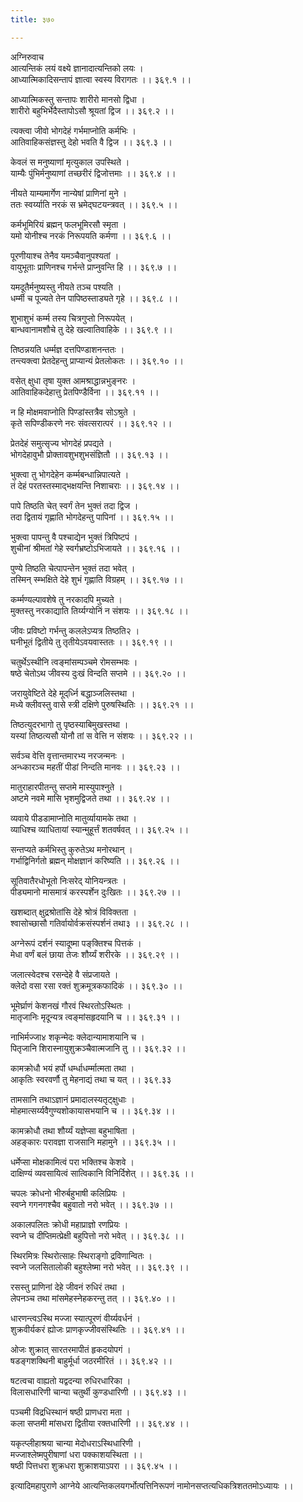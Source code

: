 ```yaml
---
title: ३७०

---
```

अग्निरुवाच  
आत्यन्तिकं लयं वक्ष्ये ज्ञानादात्यन्तिको लयः ।  
आध्यात्मिकादिसन्तापं ज्ञात्वा स्वस्य विरागतः ।। ३६९.१ ।।  
  
आध्यात्मिकस्तु सन्तापः शारीरो मानसो द्विधा ।  
शारीरो बहुभिर्भेदैस्तापोऽसौ श्रूयतां द्विज ।। ३६९.२ ।।  
  
त्यक्त्वा जीवो भोगदेहं गर्भमाप्नोति कर्मभिः ।  
आतिवाहिकसंज्ञस्तु देहो भवति वै द्विज ।। ३६९.३ ।।  
  
केवलं स मनुष्याणां मृत्युकाल उपस्थिते ।  
याम्यैः पुंभिर्मनुष्याणां तच्छरीरं द्विजोत्तमाः ।। ३६९.४ ।।  
  
नीयते याम्यमार्गेण नान्येषां प्राणिनां मुने ।  
ततः स्वर्य्याति नरकं स भ्रमेद्‌घटयन्त्रवत् ।। ३६९.५ ।।  
  
कर्मभूमिरियं ब्रह्मन् फलभूमिरसौ स्मृता ।  
यमो योनीश्च नरकं निरूपयति कर्मणा ।। ३६९.६ ।।  
  
पूरणीयाश्च तेनैव यमञ्चैवानुपश्यतां ।  
वायुभूताः प्राणिनश्च गर्भन्ते प्राप्नुवन्ति हि ।। ३६९.७ ।।  
  
यमदूतैर्मनुष्यस्तु नीयते तञ्च पश्यति ।  
धर्म्मी च पूज्यते तेन पापिष्ठस्ताड्यते गृहे ।। ३६९.८ ।।  
  
शुभाशुभं कर्म्म तस्य चित्रगुप्तो निरूपयेत् ।  
बान्धवानामशौचे तु देहे खल्वातिवाहिके ।। ३६९.९ ।।  
  
तिष्ठन्नयति धर्म्मज्ञ दत्तपिण्डाशनन्ततः ।  
तन्त्यक्त्वा प्रेतदेहन्तु प्राप्यान्यं प्रेतलोकतः ।। ३६९.१० ।।  
  
वसेत् क्षुधा तृषा युक्त आमश्राद्धान्नभुङ्‌नरः ।  
आतिवाहिकदेहात्तु प्रेतपिण्डैर्विना ।। ३६९.११ ।।  
  
न हि मोक्षमवाप्नोति पिण्डांस्तत्रैव सोऽश्रुते ।  
कृते सपिण्डीकरणे नरः संवत्सरात्परं ।। ३६९.१२ ।।  
  
प्रेतदेहं समुत्सृज्य भोगदेहं प्रपद्यते ।  
भोगदेहावुभौ प्रोक्तावशुभशुभसंज्ञितौ ।। ३६९.१३ ।।  
  
भुक्त्वा तु भोगदेहेन कर्म्मबन्धान्निपात्यते ।  
तं देहं परतस्तस्माद्भक्षयन्ति निशाचराः ।। ३६९.१४ ।।  
  
पापे तिष्ठति चेत् स्वर्गं तेन भुक्तं तदा द्विज ।  
तदा द्वितायं गृह्णाति भोगदेहन्तु पापिनां ।। ३६९.१५ ।।  
  
भुक्त्वा पापन्तु वै पश्चाद्येन भुक्तं त्रिपिष्टपं ।  
शुचीनां श्रीमतां गेहे स्वर्गभ्रष्टोऽभिजायते ।। ३६९.१६ ।।  
  
पुण्ये तिष्ठति चेत्पापन्तेन भुक्तं तदा भवेत् ।  
तस्मिन् स्म्भक्षिते देहे शुभं गृह्णाति विग्रहम् ।। ३६९.१७ ।।  
  
कर्म्मण्यल्पावशेषे तु नरकादपि मुच्यते ।  
मुक्तस्तु नरकाद्याति तिर्य्यग्योनिं न संशयः ।। ३६९.१८ ।।  
  
जीवः प्रविष्टो गर्भन्तु कललेऽप्यत्र तिष्ठति२ ।  
घनीभूतं द्वितीये तु तृतीयेऽवयवास्ततः ।। ३६९.१९ ।।  
  
चतुर्थेऽस्थीनि त्वङ्‌मांसम्पञ्चमे रोमसम्भवः ।  
षष्ठे चेतोऽथ जीवस्य दुःखं विन्दति सप्तमे ।। ३६९.२० ।।  
  
जरायुवेष्टिते देहे मूद्‌र्ध्नि बद्धाञ्जलिस्तथा ।  
मध्ये क्लीवस्तु वासे स्त्री दक्षिणे पुरुषस्थितिः ।। ३६९.२१ ।।  
  
तिष्ठत्युदरभागो तु पृष्ठस्याबिमुखस्तथा ।  
यस्यां तिष्ठत्यसौ योनौ तां स वेत्ति न संशयः ।। ३६९.२२ ।।  
  
सर्वञ्च वेत्ति वृत्तान्तमारभ्य नरजन्मनः ।  
अन्ध्कारञ्च महतीं पीडां निन्दति मानवः ।। ३६९.२३ ।।  
  
मातुराहारपीतन्तु सप्तमे मास्युपाश्नुते ।  
अष्टमे नवमे मासि भृशमुद्विजते तथा ।। ३६९.२४ ।।  
  
व्यवाये पीडडामाप्नोति मातुर्व्यायामके तथा ।  
व्याधिश्च व्याधितायां स्यान्मुहूर्त्तं शतवर्षवत् ।। ३६९.२५ ।।  
  
सन्तप्यते कर्मभिस्तु कुरुतेऽथ मनोरथान् ।  
गर्भाद्विनिर्गतो ब्रह्मन् मोक्षज्ञानं करिष्यति ।। ३६९.२६ ।।  
  
सूतिवातैरधोभूतो निःसरेद् योनियन्त्रतः ।  
पीड्यमानो मासमात्रं करस्पर्शेन दुःखितः ।। ३६९.२७ ।।  
  
खशब्दात् क्षुद्रश्रोतांसि देहे श्रोत्रं विविक्तता ।  
श्वासोच्छासौ गतिर्वायोर्वक्रसंस्पर्शनं तथा३ ।। ३६९.२८ ।।  
  
अग्नेरूपं दर्शनं स्यादूष्मा पङ्‌क्तिश्च पित्तकं ।  
मेधा वर्णं बलं छाया तेजः शौर्य्यं शरीरके ।। ३६९.२९ ।।  
  
जलात्स्वेदश्च रसन्देहे वै संप्रजायते ।  
क्लेदो वसा रसा रक्तं शुक्रमूत्रकफादिकं ।। ३६९.३० ।।  
  
भूमेर्घ्राणं केशनखं गौरवं स्थिरतोऽस्थितः ।  
मातृजानिः मृदून्यत्र त्वङ्‌मांसहृदयानि च ।। ३६९.३१ ।।  
  
नाभिर्मज्जा४ शकृन्मेदः क्लेदान्यामाशयानि च ।  
पितृजानि शिरास्नायुशुक्रञ्चैवात्मजानि तु ।। ३६९.३२ ।।  
  
कामक्रोधौ भयं हर्पो धर्म्धाधर्म्मात्मता तथा ।  
आकृतिः स्वरवर्णौ तु मेहनाद्यं तथा च यत् ।। ३६९.३३  
  
तामसानि तथाऽज्ञानं प्रमादालस्यतृट्क्षुधाः ।  
मोहमात्सर्य्यवैगुण्यशोकायासभयानि च ।। ३६९.३४ ।।  
  
कामक्रोधौ तथा शौर्य्यं यज्ञेप्सा बहुभाषिता ।  
अहङ्कारः परावज्ञा राजसानि महामुने ।। ३६९.३५ ।।  
  
धर्मेप्सा मोक्षकामित्वं परा भक्तिश्च केशवे ।  
दाक्षिण्यं व्यवसायित्वं सात्विकानि विनिर्दिशेत् ।। ३६९.३६ ।।  
  
चपलः क्रोधनो भीरुर्बहुभाषी कलिप्रियः ।  
स्वप्ने गगनगश्चैव बहुवातो नरो भवेत् ।। ३६९.३७ ।।  
  
अकालपलितः क्रोधी महाप्राज्ञो रणप्रियः ।  
स्वप्ने च दीप्तिमत्प्रेक्षी बहुपित्तो नरो भवेत् ।। ३६९.३८ ।।  
  
स्थिरमित्रः स्थिरोत्साहः स्थिराङ्गो द्रविणान्वितः ।  
स्वप्ने जलसितालोकी बहुश्लेष्मा नरो भवेत् ।। ३६९.३९ ।।  
  
रसस्तु प्राणिनां देहे जीवनं रुधिरं तथा ।  
लेपनञ्च तथा मांसमेहस्नेहकरन्तु तत् ।। ३६९.४० ।।  
  
धारणन्त्वऽस्थि मज्जा स्यात्पूरणं वीर्य्यवर्धनं ।  
शुक्रवीर्यकरं ह्योजः प्राणकृज्जीवसंस्थितिः ।। ३६९.४१ ।।  
  
ओजः शुक्रात् सारतरमापीतं हृकदयोपगं ।  
षडङ्गशक्थिनी बाहुर्मूर्धा जठरमीरितं ।। ३६९.४२ ।।  
  
षटत्वचा वाह्यतो यद्वदन्या रुधिरधारिका ।  
विलासधारिणी चान्या चतुर्थी कुण्डधारिणी ।। ३६९.४३ ।।  
  
पञ्चमी विद्रधिस्थानं षष्ठी प्राणधरा मता ।  
कला सप्तमी मांसधरा द्वितीया रक्तधारिणी ।। ३६९.४४ ।।  
  
यकृत्प्लीहाश्रया चान्या मेदोधराऽस्थिधारिणी ।  
मज्जाश्लेष्मपुरीषाणां धरा पक्काशयस्थिता ।।  
षष्ठी पित्तधरा शुक्रधरा शुक्राशयाऽपरा ।। ३६९.४५ ।।  
  
इत्यादिमहापुराणे आग्नेये आत्यन्तिकलयगर्भोत्पत्तिनिरूपणं नामोनसप्तत्यधिकत्रिशततमोऽध्यायः ।।